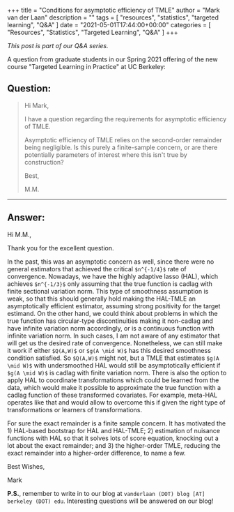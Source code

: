 +++
title = "Conditions for asymptotic efficiency of TMLE"
author = "Mark van der Laan"
description = ""
tags = [
    "resources",
    "statistics",
    "targeted learning",
    "Q&A"
]
date = "2021-05-01T17:44:00+00:00"
categories = [
    "Resources",
    "Statistics",
    "Targeted Learning",
    "Q&A"
]
+++

_This post is part of our Q&A series._

A question from graduate students in our Spring 2021 offering of the new course
"Targeted Learning in Practice" at UC Berkeley:

## Question:

> Hi Mark,
>
> I have a question regarding the requirements for asymptotic efficiency of
> TMLE.
>
> Asymptotic efficiency of TMLE relies on the second-order remainder being
> negligible. Is this purely a finite-sample concern, or are there potentially
> parameters of interest where this isn't true by construction?
>
> Best,
>
> M.M.

---

## Answer:

Hi M.M.,

Thank you for the excellent question.

In the past, this was an asymptotic concern as well, since there were no general
estimators that achieved the critical `$n^{-1/4}$` rate of convergence.
Nowadays, we have the highly adaptive lasso (HAL), which achieves `$n^{-1/3}$`
only assuming that the true function is cadlag with finite sectional variation
norm. This type of smoothness assumption is weak, so that this should generally
hold making the HAL-TMLE an asymptotically efficient estimator, assuming strong
positivity for the target estimand. On the other hand, we could think about
problems in which the true function has circular-type discontinuities making it
non-cadlag and have infinite variation norm accordingly, or is a continuous
function with infinite variation norm. In such cases, I am not aware of any
estimator that will get us the desired rate of convergence. Nonetheless, we can
still make it work if either `$Q(A,W)$` or `$g(A \mid W)$` has this desired
smoothness condition satisfied. So `$Q(A,W)$` might not, but a TMLE that
estimates `$g(A \mid W)$` with undersmoothed HAL would still be asymptotically
efficient if `$g(A \mid W)$` is cadlag with finite variation norm. There is also
the option to apply HAL to coordinate transformations which could be learned
from the data, which would make it possible to approximate the true function
with a cadlag function of these transformed covariates. For example, meta-HAL
operates like that and would allow to overcome this if given the right type of
transformations or learners of transformations.

For sure the exact remainder is a finite sample concern. It has motivated the 1)
HAL-based bootstrap for HAL and HAL-TMLE; 2) estimation of nuisance functions
with HAL so that it solves lots of score equation, knocking out a lot about the
exact remainder; and 3) the higher-order TMLE, reducing the exact remainder into
a higher-order difference, to name a few.

Best Wishes,

Mark

__P.S.__, remember to write in to our blog at `vanderlaan (DOT) blog [AT]
berkeley (DOT) edu`. Interesting questions will be answered on our blog!
